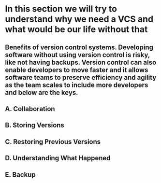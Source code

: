 # 	In this section we will try to understand why we need a VCS and what would be our life without that  
   ## Benefits of version control systems. Developing software without using version control is risky, like not having backups. Version       control can also enable developers to move faster and it allows software teams to preserve efficiency and agility as the team scales to     include more developers and below are the keys.
## A.	Collaboration
## B.	Storing Versions
## C.	Restoring Previous Versions
## D.	Understanding What Happened
## E.	Backup
